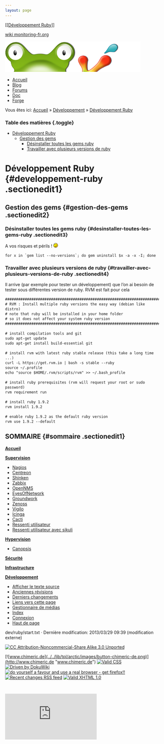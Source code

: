 ```yaml
---
layout: page
---
```


[[[Développement Ruby](start@do=backlink.html)]]

[wiki monitoring-fr.org](../../start.html "[ALT+H]")

![Logo Monitoring](../../lib/tpl/arctic/images/logo_monitoring.png)

-   [Accueil](../../index.html "Cliquez pour revenir |  l'accueil")
-   [Blog](http://www.monitoring-fr.org "Blog & News")
-   [Forums](http://forums.monitoring-fr.org "Forums")
-   [Doc](http://doc.monitoring-fr.org "Doc")
-   [Forge](https://github.com/monitoring-fr "Forge")

Vous êtes ici: [Accueil](../../start.html "start") »
[Développement](../start.html "dev:start") » [Développement
Ruby](start.html "dev:ruby:start")

### Table des matières {.toggle}

-   [Développement Ruby](start.html#developpement-ruby)
    -   [Gestion des gems](start.html#gestion-des-gems)
        -   [Désinstaller toutes les gems
            ruby](start.html#desinstaller-toutes-les-gems-ruby)
        -   [Travailler avec plusieurs versions de
            ruby](start.html#travailler-avec-plusieurs-versions-de-ruby)

Développement Ruby {#developpement-ruby .sectionedit1}
==================

Gestion des gems {#gestion-des-gems .sectionedit2}
----------------

### Désinstaller toutes les gems ruby {#desinstaller-toutes-les-gems-ruby .sectionedit3}

A vos risques et périls ! ![;-)](../../lib/images/smileys/icon_wink.gif)

~~~ {.code .bash}
for x in `gem list --no-versions`; do gem uninstall $x -a -x -I; done
~~~

### Travailler avec plusieurs versions de ruby {#travailler-avec-plusieurs-versions-de-ruby .sectionedit4}

Il arrive (par exemple pour tester un développement) que l’on ai besoin
de tester sous différentes version de ruby. RVM est fait pour cela

~~~ {.code .bash}
########################################################################
# RVM : Install multiple ruby versions the easy way (debian like distro)
# note that ruby will be installed in your home folder
# so it does not affect your system ruby version
########################################################################
 
# install compilation tools and git
sudo apt-get update
sudo apt-get install build-essential git
 
# install rvm with latest ruby stable release (this take a long time ...)
curl -L https://get.rvm.io | bash -s stable --ruby
source ~/.profile
echo "source $HOME/.rvm/scripts/rvm" >> ~/.bash_profile
 
# install ruby prerequisites (rvm will request your root or sudo password)
rvm requirement run
 
# install ruby 1.9.2 
rvm install 1.9.2
 
# enable ruby 1.9.2 as the default ruby version
rvm use 1.9.2 --default
~~~

SOMMAIRE {#sommaire .sectionedit1}
--------

**[Accueil](../../start.html "start")**

**[Supervision](../../supervision/start.html "supervision:start")**

-   [Nagios](../../nagios/start.html "nagios:start")
-   [Centreon](../../centreon/start.html "centreon:start")
-   [Shinken](../../shinken/start.html "shinken:start")
-   [Zabbix](../../zabbix/start.html "zabbix:start")
-   [OpenNMS](../../opennms/start.html "opennms:start")
-   [EyesOfNetwork](../../eyesofnetwork/start.html "eyesofnetwork:start")
-   [Groundwork](../../groundwork/start.html "groundwork:start")
-   [Zenoss](../../zenoss/start.html "zenoss:start")
-   [Vigilo](../../vigilo/start.html "vigilo:start")
-   [Icinga](../../icinga/start.html "icinga:start")
-   [Cacti](../../cacti/start.html "cacti:start")
-   [Ressenti
    utilisateur](../../supervision/eue/start.html "supervision:eue:start")
-   [Ressenti utilisateur avec
    sikuli](../../sikuli/eue/start.html "sikuli:eue:start")

**[Hypervision](../../hypervision/start.html "hypervision:start")**

-   [Canopsis](../../canopsis/start.html "canopsis:start")

**[Sécurité](../../securite/start.html "securite:start")**

**[Infrastructure](../../infra/start.html "infra:start")**

**[Développement](../start.html "dev:start")**

-   [Afficher le texte
    source](start@do=edit&rev=0.html "Afficher le texte source [V]")
-   [Anciennes
    révisions](start@do=revisions.html "Anciennes révisions [O]")
-   [Derniers
    changements](start@do=recent.html "Derniers changements [R]")
-   [Liens vers cette
    page](start@do=backlink.html "Liens vers cette page")
-   [Gestionnaire de
    médias](start@do=media.html "Gestionnaire de médias")
-   [Index](start@do=index.html "Index [X]")
-   [Connexion](start@do=login&sectok=6bca6bdf16f8880de3d6d3649db89a26.html "Connexion")
-   [Haut de page](start.html#dokuwiki__top "Haut de page [T]")

dev/ruby/start.txt · Dernière modification: 2013/03/29 09:39
(modification externe)

[![CC Attribution-Noncommercial-Share Alike 3.0
Unported](../../lib/images/license/button/cc-by-nc-sa.png)](http://creativecommons.org/licenses/by-nc-sa/3.0/)

[![www.chimeric.de](../../lib/tpl/arctic/images/button-chimeric-de.png)](http://www.chimeric.de "www.chimeric.de")
[![Valid
CSS](../../lib/tpl/arctic/images/button-css.png)](http://jigsaw.w3.org/css-validator/check/referer "Valid CSS")
[![Driven by
DokuWiki](../../lib/tpl/arctic/images/button-dw.png)](http://wiki.splitbrain.org/wiki:dokuwiki "Driven by DokuWiki")
[![do yourself a favour and use a real browser - get
firefox!!](../../lib/tpl/arctic/images/button-firefox.png)](http://www.firefox-browser.de "do yourself a favour and use a real browser - get firefox")
[![Recent changes RSS
feed](../../lib/tpl/arctic/images/button-rss.png)](../../feed.php "Recent changes RSS feed")
[![Valid XHTML
1.0](../../lib/tpl/arctic/images/button-xhtml.png)](http://validator.w3.org/check/referer "Valid XHTML 1.0")

![](../../lib/exe/indexer.php@id=dev%253Aruby%253Astart&1424859837)

![](http://analytics.monitoring-fr.org/piwik.php?idsite=2)
